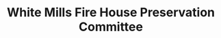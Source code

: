 ---
layout: repo
title: "White Mills Fire House Preservation Committee"
id: 15540
permalink: repos/15540/
---